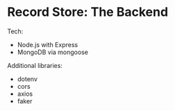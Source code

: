 # Record Store: The Backend

Tech:

- Node.js with Express
- MongoDB via mongoose

Additional libraries:

- dotenv
- cors
- axios
- faker
